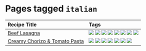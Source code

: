 # Pages tagged `italian`

|Recipe Title|Tags
|:---|:---|
|[Beef Lasagna](../recipes/beeflasagna.md)|[![](https://img.shields.io/badge/tag-baked-c5d714)](tags/baked.md) [![](https://img.shields.io/badge/tag-beef-93e32e)](tags/beef.md) [![](https://img.shields.io/badge/tag-dairy-4b9e32)](tags/dairy.md) [![](https://img.shields.io/badge/tag-dinner-945e60)](tags/dinner.md) [![](https://img.shields.io/badge/tag-easy-72fcc)](tags/easy.md) [![](https://img.shields.io/badge/tag-italian-3bf9ab)](tags/italian.md) [![](https://img.shields.io/badge/tag-pasta-617c8)](tags/pasta.md) [![](https://img.shields.io/badge/tag-stovetop-9bf4b7)](tags/stovetop.md)|
|[Creamy Chorizo & Tomato Pasta](../recipes/creamychorizotomatopasta.md)|[![](https://img.shields.io/badge/tag-boiled-6685b7)](tags/boiled.md) [![](https://img.shields.io/badge/tag-dairy-4b9e32)](tags/dairy.md) [![](https://img.shields.io/badge/tag-italian-3bf9ab)](tags/italian.md) [![](https://img.shields.io/badge/tag-lunch-be57aa)](tags/lunch.md) [![](https://img.shields.io/badge/tag-pasta-617c8)](tags/pasta.md) [![](https://img.shields.io/badge/tag-sides-12b63)](tags/sides.md) [![](https://img.shields.io/badge/tag-stovetop-9bf4b7)](tags/stovetop.md)|